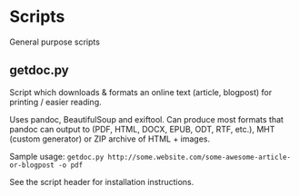 # Scripts
General purpose scripts


## getdoc.py

Script which downloads & formats an online text (article, blogpost) for printing / easier reading.

Uses pandoc, BeautifulSoup and exiftool. Can produce most formats that pandoc can output to (PDF, HTML, DOCX, EPUB, ODT,
RTF, etc.), MHT (custom generator) or ZIP archive of HTML + images.

Sample usage: `getdoc.py http://some.website.com/some-awesome-article-or-blogpost -o pdf`

See the script header for installation instructions.

